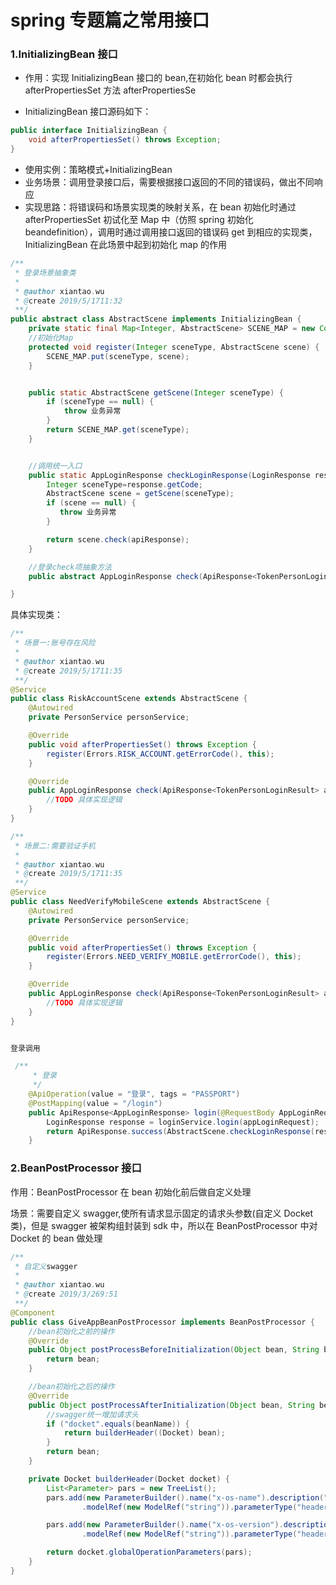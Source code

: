 # spring 专题篇之常用接口

### 1.InitializingBean 接口

- 作用：实现 InitializingBean 接口的 bean,在初始化 bean 时都会执行 afterPropertiesSet 方法
  afterPropertiesSe

- InitializingBean 接口源码如下：

```java
public interface InitializingBean {
    void afterPropertiesSet() throws Exception;
}
```

- 使用实例：策略模式+InitializingBean
- 业务场景：调用登录接口后，需要根据接口返回的不同的错误码，做出不同响应
- 实现思路：将错误码和场景实现类的映射关系，在 bean 初始化时通过 afterPropertiesSet 初试化至 Map 中（仿照 spring 初始化 beandefinition），调用时通过调用接口返回的错误码 get 到相应的实现类，InitializingBean 在此场景中起到初始化 map 的作用

```java
/**
 * 登录场景抽象类
 *
 * @author xiantao.wu
 * @create 2019/5/1711:32
 **/
public abstract class AbstractScene implements InitializingBean {
    private static final Map<Integer, AbstractScene> SCENE_MAP = new ConcurrentHashMap<>();
    //初始化Map
    protected void register(Integer sceneType, AbstractScene scene) {
        SCENE_MAP.put(sceneType, scene);
    }


    public static AbstractScene getScene(Integer sceneType) {
        if (sceneType == null) {
            throw 业务异常
        }
        return SCENE_MAP.get(sceneType);
    }


    //调用统一入口
    public static AppLoginResponse checkLoginResponse(LoginResponse response) {
        Integer sceneType=response.getCode;
        AbstractScene scene = getScene(sceneType);
        if (scene == null) {
           throw 业务异常
        }

        return scene.check(apiResponse);
    }

    //登录check项抽象方法
    public abstract AppLoginResponse check(ApiResponse<TokenPersonLoginResult> apiResponse);

}
```

具体实现类：

```java
/**
 * 场景一:账号存在风险
 *
 * @author xiantao.wu
 * @create 2019/5/1711:35
 **/
@Service
public class RiskAccountScene extends AbstractScene {
    @Autowired
    private PersonService personService;

    @Override
    public void afterPropertiesSet() throws Exception {
        register(Errors.RISK_ACCOUNT.getErrorCode(), this);
    }

    @Override
    public AppLoginResponse check(ApiResponse<TokenPersonLoginResult> apiResponse) {
        //TODO 具体实现逻辑
    }
}

/**
 * 场景二:需要验证手机
 *
 * @author xiantao.wu
 * @create 2019/5/1711:35
 **/
@Service
public class NeedVerifyMobileScene extends AbstractScene {
    @Autowired
    private PersonService personService;

    @Override
    public void afterPropertiesSet() throws Exception {
        register(Errors.NEED_VERIFY_MOBILE.getErrorCode(), this);
    }

    @Override
    public AppLoginResponse check(ApiResponse<TokenPersonLoginResult> apiResponse) {
        //TODO 具体实现逻辑
    }
}


登录调用

 /**
     * 登录
     */
    @ApiOperation(value = "登录", tags = "PASSPORT")
    @PostMapping(value = "/login")
    public ApiResponse<AppLoginResponse> login(@RequestBody AppLoginRequest appLoginRequest) {
        LoginResponse response = loginService.login(appLoginRequest);
        return ApiResponse.success(AbstractScene.checkLoginResponse(response));
    }

```

### 2.BeanPostProcessor 接口

作用：BeanPostProcessor 在 bean 初始化前后做自定义处理

场景：需要自定义 swagger,使所有请求显示固定的请求头参数(自定义 Docket 类)，但是 swagger 被架构组封装到 sdk 中，所以在 BeanPostProcessor 中对 Docket 的 bean 做处理

```java
/**
 * 自定义swagger
 *
 * @author xiantao.wu
 * @create 2019/3/269:51
 **/
@Component
public class GiveAppBeanPostProcessor implements BeanPostProcessor {
    //bean初始化之前的操作
    @Override
    public Object postProcessBeforeInitialization(Object bean, String beanName) throws BeansException {
        return bean;
    }

    //bean初始化之后的操作
    @Override
    public Object postProcessAfterInitialization(Object bean, String beanName) throws BeansException {
        //swagger统一增加请求头
        if ("docket".equals(beanName)) {
            return builderHeader((Docket) bean);
        }
        return bean;
    }

    private Docket builderHeader(Docket docket) {
        List<Parameter> pars = new TreeList();
        pars.add(new ParameterBuilder().name("x-os-name").description("系统类型").defaultValue("iOS")
                .modelRef(new ModelRef("string")).parameterType("header").required(true).build());

        pars.add(new ParameterBuilder().name("x-os-version").description("系统版本").defaultValue("10.3.3")
                .modelRef(new ModelRef("string")).parameterType("header").required(true).build());

        return docket.globalOperationParameters(pars);
    }
}

```

